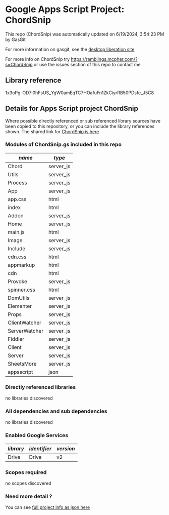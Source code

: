 # Google Apps Script Project: ChordSnip
This repo (ChordSnip) was automatically updated on 6/19/2024, 3:54:23 PM by GasGit

For more information on gasgit, see the [desktop liberation site](https://ramblings.mcpher.com/drive-sdk-and-github/migrategasgit/ "desktop liberation")

For more info on ChordSnip try https://ramblings.mcpher.com/?s=ChordSnip or use the issues section of this repo to contact me
## Library reference
1x3oPg-OD7i0hFsUS_YgW0amEqTC7HOafuFn1ZkCiyrRB50PDsfe_J5C8


## Details for Apps Script project ChordSnip
Where possible directly referenced or sub referenced library sources have been copied to this repository, or you can include the library references shown. 
The shared link for [ChordSnip is here](https://script.google.com/d/1x3oPg-OD7i0hFsUS_YgW0amEqTC7HOafuFn1ZkCiyrRB50PDsfe_J5C8/edit?usp=sharing "open in the GAS IDE")

### Modules of ChordSnip.gs included in this repo
*name*|*type*
--- | --- 
Chord| server_js
Utils| server_js
Process| server_js
App| server_js
app.css| html
index| html
Addon| server_js
Home| server_js
main.js| html
Image| server_js
Include| server_js
cdn.css| html
appmarkup| html
cdn| html
Provoke| server_js
spinner.css| html
DomUtils| server_js
Elementer| server_js
Props| server_js
ClientWatcher| server_js
ServerWatcher| server_js
Fiddler| server_js
Client| server_js
Server| server_js
SheetsMore| server_js
appsscript| json
### Directly referenced libraries
no libraries discovered
### All dependencies and sub dependencies
no libraries discovered
### Enabled Google Services
*library*|*identifier*|*version*
--- | --- | --- 
Drive| Drive|v2
### Scopes required
no scopes discovered
### Need more detail ?
You can see [full project info as json here](info.json)
